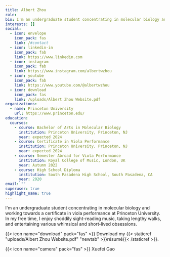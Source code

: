 ```yaml
---
title: Albert Zhou
role: 
bio: I'm an undergraduate student concentrating in molecular biology and working towards a certificate in viola performance at Princeton University. In my free time, I enjoy shoddily sight-reading music, taking lengthy walks, and entertaining various whimsical and short-lived obsessions.
interests: []
social:
  - icon: envelope
    icon_pack: fas
    link: /#contact
  - icon: linkedin-in
    icon_pack: fab
    link: https://www.linkedin.com
  - icon: instagram
    icon_pack: fab
    link: https://www.instagram.com/albertwzhou
  - icon: youtube
    icon_pack: fab
    link: https://www.youtube.com/@albertwzhou
  - icon: download
    icon_pack: fas
    link: /uploads/Albert Zhou Website.pdf
organizations:
  - name: Princeton University
    url: https://www.princeton.edu/
education:
  courses:
    - course: Bachelor of Arts in Molecular Biology
      institution: Princeton University, Princeton, NJ
      year: expected 2024
    - course: Certificate in Viola Performance
      institution: Princeton University, Princeton, NJ
      year: expected 2024
    - course: Semester Abroad for Viola Performance
      institution: Royal College of Music, London, UK
      year: Autumn 2022
    - course: High School Diploma
      institution: South Pasadena High School, South Pasadena, CA
      year: 2020
email: ""
superuser: true
highlight_name: true
---
```

I'm an undergraduate student concentrating in molecular biology and working towards a certificate in viola performance at Princeton University. In my free time, I enjoy shoddily sight-reading music, taking lengthy walks, and entertaining various whimsical and short-lived obsessions.

{{< icon name="download" pack="fas" >}} Download my {{< staticref "uploads/Albert Zhou Website.pdf" "newtab" >}}résumé{{< /staticref >}}.

{{< icon name="camera" pack="fas" >}} Xuefei Gao
